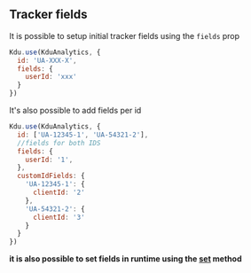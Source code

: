 ## Tracker fields

It is possible to setup initial tracker fields using the `fields` prop

```js
Kdu.use(KduAnalytics, {
  id: 'UA-XXX-X',
  fields: {
    userId: 'xxx'
  }
})
```

It's also possible to add fields per id

```js
Kdu.use(KduAnalytics, {
  id: ['UA-12345-1', 'UA-54321-2'],
  //fields for both IDS
  fields: {
    userId: '1',
  },
  customIdFields: {
    'UA-12345-1': {
      clientId: '2'
    },
    'UA-54321-2': {
      clientId: '3'
    }
  }
})
```

**it is also possible to set fields in runtime using the **[**set**](/docs/set.md)** method**
